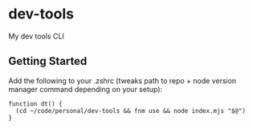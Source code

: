 # dev-tools

My dev tools CLI

## Getting Started

Add the following to your .zshrc (tweaks path to repo + node version manager command depending on your setup):

```
function dt() {
  (cd ~/code/personal/dev-tools && fnm use && node index.mjs "$@")
}
```
